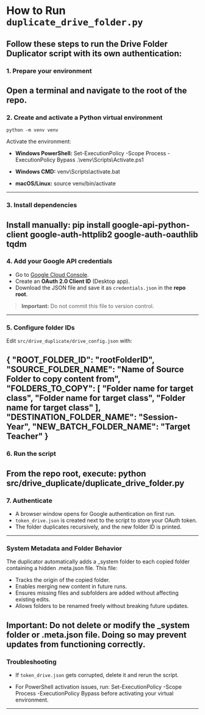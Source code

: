 # How to Run `duplicate_drive_folder.py`
Follow these steps to run the Drive Folder Duplicator script with its own authentication:
---

### 1. Prepare your environment
Open a terminal and navigate to the root of the repo.
---

### 2. Create and activate a Python virtual environment
    python -m venv venv
Activate the environment:

   - **Windows PowerShell:**
         Set-ExecutionPolicy -Scope Process -ExecutionPolicy Bypass
         .\venv\Scripts\Activate.ps1
   
   - **Windows CMD:**
         venv\Scripts\activate.bat
   
   - **macOS/Linux:**
         source venv/bin/activate
---

### 3. Install dependencies
Install manually:
    pip install google-api-python-client google-auth-httplib2 google-auth-oauthlib tqdm
---

### 4. Add your Google API credentials
- Go to [Google Cloud Console](https://console.cloud.google.com/apis/credentials).
- Create an **OAuth 2.0 Client ID** (Desktop app).
- Download the JSON file and save it as `credentials.json` in the **repo root**.

> **Important:** Do not commit this file to version control.
---

### 5. Configure folder IDs
Edit `src/drive_duplicate/drive_config.json` with:

{
    "ROOT_FOLDER_ID": "rootFolderID",
    "SOURCE_FOLDER_NAME": "Name of Source Folder to copy content from",
    "FOLDERS_TO_COPY": [
        "Folder name for target class",
        "Folder name for target class",
        "Folder name for target class"
    ],
    "DESTINATION_FOLDER_NAME": "Session-Year",
    "NEW_BATCH_FOLDER_NAME": "Target Teacher"
}
---

### 6. Run the script
From the repo root, execute:
    python src/drive_duplicate/duplicate_drive_folder.py
---

### 7. Authenticate
- A browser window opens for Google authentication on first run.
- `token_drive.json` is created next to the script to store your OAuth token.
- The folder duplicates recursively, and the new folder ID is printed.
---

### System Metadata and Folder Behavior
The duplicator automatically adds a _system folder to each copied folder containing a hidden .meta.json file. This file:
- Tracks the origin of the copied folder.
- Enables merging new content in future runs.
- Ensures missing files and subfolders are added without affecting existing edits.
- Allows folders to be renamed freely without breaking future updates.

Important: Do not delete or modify the _system folder or .meta.json file. Doing so may prevent updates from functioning correctly.
---

### Troubleshooting
- If `token_drive.json` gets corrupted, delete it and rerun the script.

- For PowerShell activation issues, run:
      Set-ExecutionPolicy -Scope Process -ExecutionPolicy Bypass
before activating your virtual environment.
---